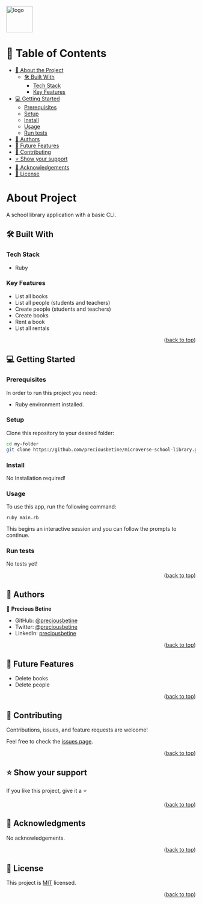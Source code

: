 <a id="readme-top"></a>
<img src="https://camo.githubusercontent.com/8a4ae3fb98faf74ddf78a6677ceaa6e8872f7f340f569b7c5e1aa9bcc4061d95/68747470733a2f2f696d672e736869656c64732e696f2f62616467652f4d6963726f76657273652d626c756576696f6c6574" alt="logo" width="70"  height="auto" />

<!-- TABLE OF CONTENTS -->

# 📗 Table of Contents

- [📖 About the Project](#about-project)
  - [🛠 Built With](#built-with)
    - [Tech Stack](#tech-stack)
    - [Key Features](#key-features)
- [💻 Getting Started](#getting-started)
  - [Prerequisites](#prerequisites)
  - [Setup](#setup)
  - [Install](#install)
  - [Usage](#usage)
  - [Run tests](#run-tests)
- [👥 Authors](#authors)
- [🔭 Future Features](#future-features)
- [🤝 Contributing](#contributing)
- [⭐️ Show your support](#support)
- [🙏 Acknowledgements](#acknowledgements)
- [📝 License](#license)

<!-- PROJECT DESCRIPTION -->

# About Project <a name="about-project"></a>

A school library application with a basic CLI.

## 🛠 Built With <a name="built-with"></a>

### Tech Stack <a name="tech-stack"></a>

- Ruby

### Key Features <a name="key-features"></a>

- List all books
- List all people (students and teachers)
- Create people (students and teachers)
- Create books
- Rent a book
- List all rentals

<p align="right">(<a href="#readme-top">back to top</a>)</p>

<!-- GETTING STARTED -->

## 💻 Getting Started <a name="getting-started"></a>

<!-- > Describe how a new developer could make use of your project. -->

### Prerequisites

In order to run this project you need:

- Ruby environment installed.

### Setup

Clone this repository to your desired folder:

```sh
cd my-folder
git clone https://github.com/preciousbetine/microverse-school-library.git
```

### Install

No Installation required!

### Usage

To use this app, run the following command:
```
ruby main.rb
```

This begins an interactive session and you can follow the prompts to continue.

### Run tests

No tests yet!

<p align="right">(<a href="#readme-top">back to top</a>)</p>

<!-- AUTHORS -->

## 👥 Authors <a name="authors"></a>

<!-- > Mention all of the collaborators of this project. -->

👤 **Precious Betine**

- GitHub: [@preciousbetine](https://github.com/preciousbetine)
- Twitter: [@preciousbetine](https://twitter.com/preciousbetine)
- LinkedIn: [preciousbetine](https://linkedin.com/in/preciousbetine)

<p align="right">(<a href="#readme-top">back to top</a>)</p>

<!-- FUTURE FEATURES -->

## 🔭 Future Features <a name="future-features"></a>
- Delete books
- Delete people

<p align="right">(<a href="#readme-top">back to top</a>)</p>


## 🤝 Contributing <a name="contributing"></a>

Contributions, issues, and feature requests are welcome!

Feel free to check the [issues page](../../issues/).

<p align="right">(<a href="#readme-top">back to top</a>)</p>

<!-- SUPPORT -->

## ⭐️ Show your support <a name="support"></a>

<!-- > Write a message to encourage readers to support your project -->

If you like this project, give it a ⭐

<p align="right">(<a href="#readme-top">back to top</a>)</p>

<!-- ACKNOWLEDGEMENTS -->

## 🙏 Acknowledgments <a name="acknowledgements"></a>

<!-- > Give credit to everyone who inspired your codebase. -->

No acknowledgements.

<p align="right">(<a href="#readme-top">back to top</a>)</p>

## 📝 License <a name="license"></a>

This project is [MIT](./LICENSE) licensed.

<p align="right">(<a href="#readme-top">back to top</a>)</p>
